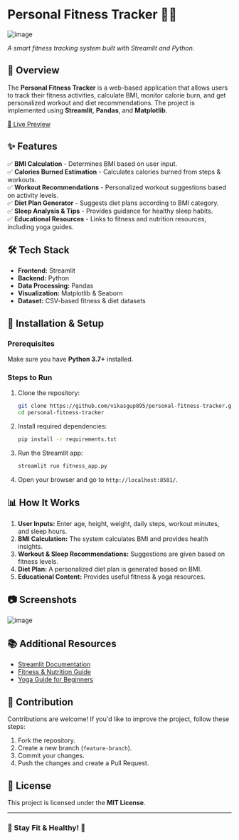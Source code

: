 # Personal Fitness Tracker 🏋️‍♂️
![image](https://github.com/user-attachments/assets/3a33bcab-abf5-4e67-a813-348467543a76)


*A smart fitness tracking system built with Streamlit and Python.*

## 📌 Overview
The **Personal Fitness Tracker** is a web-based application that allows users to track their fitness activities, calculate BMI, monitor calorie burn, and get personalized workout and diet recommendations. The project is implemented using **Streamlit**, **Pandas**, and **Matplotlib**.

[🔗 Live Preview](https://track-my-fitness.streamlit.app/)


## ✨ Features
✅ **BMI Calculation** - Determines BMI based on user input.  
✅ **Calories Burned Estimation** - Calculates calories burned from steps & workouts.  
✅ **Workout Recommendations** - Personalized workout suggestions based on activity levels.  
✅ **Diet Plan Generator** - Suggests diet plans according to BMI category.  
✅ **Sleep Analysis & Tips** - Provides guidance for healthy sleep habits.  
✅ **Educational Resources** - Links to fitness and nutrition resources, including yoga guides.

## 🛠️ Tech Stack
- **Frontend:** Streamlit
- **Backend:** Python
- **Data Processing:** Pandas
- **Visualization:** Matplotlib & Seaborn
- **Dataset:** CSV-based fitness & diet datasets

## 🚀 Installation & Setup
### Prerequisites
Make sure you have **Python 3.7+** installed.

### Steps to Run
1. Clone the repository:
   ```sh
   git clone https://github.com/vikasgup895/personal-fitness-tracker.git
   cd personal-fitness-tracker
   ```
2. Install required dependencies:
   ```sh
   pip install -r requirements.txt
   ```
3. Run the Streamlit app:
   ```sh
   streamlit run fitness_app.py
   ```
4. Open your browser and go to `http://localhost:8501/`.

## 📊 How It Works
1. **User Inputs:** Enter age, height, weight, daily steps, workout minutes, and sleep hours.
2. **BMI Calculation:** The system calculates BMI and provides health insights.
3. **Workout & Sleep Recommendations:** Suggestions are given based on fitness levels.
4. **Diet Plan:** A personalized diet plan is generated based on BMI.
5. **Educational Content:** Provides useful fitness & yoga resources.

## 📷 Screenshots
![image](https://github.com/user-attachments/assets/81ca63ed-64df-45cf-9e90-63cdace92176)

## 📚 Additional Resources
- [Streamlit Documentation](https://docs.streamlit.io/)
- [Fitness & Nutrition Guide](https://www.healthline.com/nutrition/)
- [Yoga Guide for Beginners](https://www.yogajournal.com/poses/)

## 🤝 Contribution
Contributions are welcome! If you'd like to improve the project, follow these steps:
1. Fork the repository.
2. Create a new branch (`feature-branch`).
3. Commit your changes.
4. Push the changes and create a Pull Request.

## 📜 License
This project is licensed under the **MIT License**.

---
### 🎯 Stay Fit & Healthy! 💪
